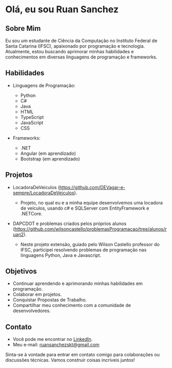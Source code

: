 # Olá, eu sou Ruan Sanchez

## Sobre Mim

Eu sou um estudante de Ciência da Computação no Instituto Federal de Santa Catarina (IFSC), apaixonado por programação e tecnologia. Atualmente, estou buscando aprimorar minhas habilidades e conhecimentos em diversas linguagens de programação e frameworks.

## Habilidades

- Linguagens de Programação:
  - Python
  - C#
  - Java
  - HTML
  - TypeScript
  - JavaScript
  - CSS

- Frameworks:
  - .NET
  - Angular (em aprendizado)
  - Bootstrap (em aprendizado)

## Projetos

- LocadoraDeVeiculos (https://github.com/DEVagar-e-sempre/LocadoraDeVeiculos).
  - Projeto, no qual eu e a minha equipe desenvolvemos uma locadora de veículos, usando c# e SQLServer com EntityFramework e .NETCore.
    
- DAPCDOT e problemas criados pelos próprios alunos (https://github.com/wilsoncastello/problemasProgramacao/tree/alunos/ruan2).
  - Neste projeto extensão, guiado pelo Wilson Castello professor do IFSC, participei resolvendo problemas de programação nas linguagens Python, Java e Javascript.

## Objetivos

- Continuar aprendendo e aprimorando minhas habilidades em programação.
- Colaborar em projetos.
- Conquistar Propostas de Trabalho.
- Compartilhar meu conhecimento com a comunidade de desenvolvedores.

## Contato

- Você pode me encontrar no [LinkedIn](https://www.linkedin.com/in/ruan-sanchez-85b376207/).
- Meu e-mail: ruansanchezskt@gmail.com

Sinta-se à vontade para entrar em contato comigo para colaborações ou discussões técnicas. Vamos construir coisas incríveis juntos!

